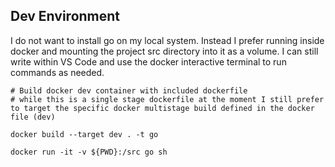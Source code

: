## Dev Environment

I do not want to install go on my local system.  Instead I prefer running inside docker and mounting the project src directory into it as a volume.  I can still write within VS Code and use the docker interactive terminal to run commands as needed.

```
# Build docker dev container with included dockerfile
# while this is a single stage dockerfile at the moment I still prefer to target the specific docker multistage build defined in the docker file (dev)

docker build --target dev . -t go

docker run -it -v ${PWD}:/src go sh
```